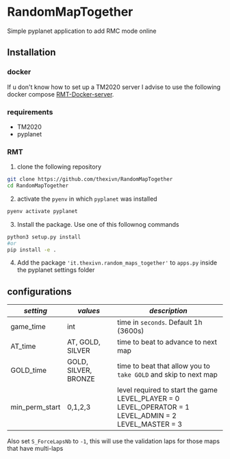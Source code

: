 # RandomMapTogether
Simple pyplanet application to add RMC mode online 

## Installation
### docker
If u don't know how to set up a TM2020 server I advise to use the following
docker compose [RMT-Docker-server](https://github.com/thexivn/RMT-Docker-server).
### requirements
- TM2020
- pyplanet
### RMT
1. clone the following repository 
```bash 
git clone https://github.com/thexivn/RandomMapTogether 
cd RandomMapTogether
```
2. activate the `pyenv` in which `pyplanet` was installed
``` bash
pyenv activate pyplanet
```
3. Install the package. Use one of this follownog commands
```bash
python3 setup.py install
#or
pip install -e .
```
4. Add the package `'it.thexivn.random_maps_together'` to `apps.py`
inside the pyplanet settings folder

## configurations
| ***setting***  | ***values***         | ***description***                                                                                                      |
|----------------|----------------------|------------------------------------------------------------------------------------------------------------------------|
| game_time      | int                  | time in `seconds`. Default 1h (3600s)                                                                                  |
| AT_time        | AT, GOLD, SILVER     | time to beat to advance to next map                                                                                    |
| GOLD_time      | GOLD, SILVER, BRONZE | time to beat that allow you to `take GOLD` and skip to next map                                                        |
| min_perm_start | 0,1,2,3              | level required to start the game <br/>LEVEL_PLAYER = 0<br/>LEVEL_OPERATOR = 1<br/>LEVEL_ADMIN = 2<br/>LEVEL_MASTER = 3 |

Also set `S_ForceLapsNb` to `-1`, this will use the validation laps for those 
maps that have multi-laps